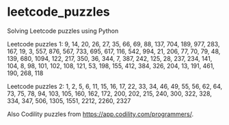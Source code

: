 # leetcode_puzzles
Solving Leetcode puzzles using Python 


Leetcode puzzles 1: 9, 14, 20, 26, 27, 35, 66, 69, 88, 137, 704, 189, 977, 283, 167, 19, 3, 557, 876, 567, 733, 695, 617, 116, 542, 994, 21, 206, 77, 70, 79, 48, 139, 680, 1094, 122, 217, 350, 36, 344, 7, 387, 242, 125, 28, 237, 234, 141, 104, 8, 98, 101, 102, 108, 121, 53, 198, 155, 412, 384, 326, 204, 13, 191, 461, 190, 268, 118

Leetcode puzzles 2: 1, 2, 5, 6, 11, 15, 16, 17, 22, 33, 34, 46, 49, 55, 56, 62, 64, 73, 75, 78, 94, 103, 105, 160, 162, 172, 200, 202, 215, 240, 300, 322, 328, 334, 347, 506, 1305, 1551, 2212, 2260, 2327

Also Codility puzzles from https://app.codility.com/programmers/.
